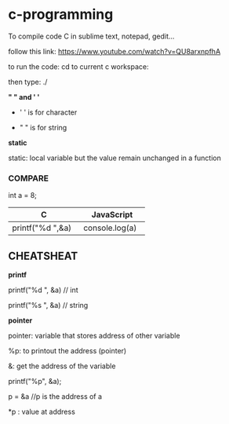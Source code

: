 # c-programming

To compile code C in sublime text, notepad, gedit...

follow this link:
https://www.youtube.com/watch?v=QU8arxnpfhA

to run the code: cd to current c workspace:

then type: ./<name of project>

**" " and ' '**

* ' ' is for character

* " " is for string

**static**

static: local variable but the value remain unchanged in a function

### COMPARE

int a = 8;

| C | JavaScript|
| ------- |:------:|
| printf("%d ",&a)    | console.log(a)    |



## CHEATSHEAT

**printf**

printf("%d ", &a) // int

printf("%s ", &a) // string

**pointer**

pointer: variable that stores address of other variable

%p: to printout the address (pointer)

&: get the address of the variable

printf("%p", &a);

p = &a //p is the address of a

*p : value at address

